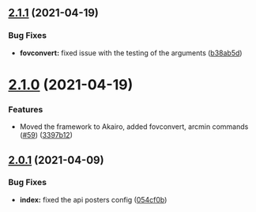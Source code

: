 ## [2.1.1](https://github.com/AnimaFPS/FPSMath/compare/v2.1.0...v2.1.1) (2021-04-19)


### Bug Fixes

* **fovconvert:** fixed issue with the testing of the arguments ([b38ab5d](https://github.com/AnimaFPS/FPSMath/commit/b38ab5df35846dc193c1899343f56296cd4dbfeb))

# [2.1.0](https://github.com/AnimaFPS/FPSMath/compare/v2.0.1...v2.1.0) (2021-04-19)


### Features

* Moved the framework to Akairo, added fovconvert, arcmin commands ([#59](https://github.com/AnimaFPS/FPSMath/issues/59)) ([3397b12](https://github.com/AnimaFPS/FPSMath/commit/3397b128c0020bf100b6059e020743bf878517e1))

## [2.0.1](https://github.com/AnimaFPS/FPSMath/compare/v2.0.0...v2.0.1) (2021-04-09)

### Bug Fixes

* **index:** fixed the api posters config ([054cf0b](https://github.com/AnimaFPS/FPSMath/commit/054cf0bd088588cf6a98cc0ef0679296822695bc))

